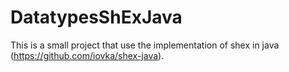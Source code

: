 # DatatypesShExJava

This is a small project that use the implementation of shex in java (https://github.com/iovka/shex-java).

